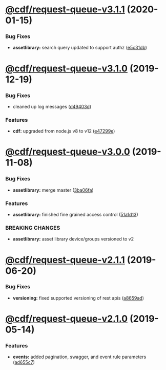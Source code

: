 # [@cdf/request-queue-v3.1.1](https://git-codecommit.us-west-2.amazonaws.com/v1/repos/cdf-core/compare/@cdf/request-queue-v3.1.0...@cdf/request-queue-v3.1.1) (2020-01-15)


### Bug Fixes

* **assetlibrary:** search query updated to support authz ([e5c31db](https://git-codecommit.us-west-2.amazonaws.com/v1/repos/cdf-core/commit/e5c31db609841406d98733e62e3ed93073ffbb1f))

# [@cdf/request-queue-v3.1.0](https://git-codecommit.us-west-2.amazonaws.com/v1/repos/cdf-core/compare/@cdf/request-queue-v3.0.0...@cdf/request-queue-v3.1.0) (2019-12-19)


### Bug Fixes

* cleaned up log messages ([d49403d](https://git-codecommit.us-west-2.amazonaws.com/v1/repos/cdf-core/commit/d49403d11f3f73ea8c5ce061bfa790ec40cd8c13))


### Features

* **cdf:** upgraded from node.js v8 to v12 ([e47299e](https://git-codecommit.us-west-2.amazonaws.com/v1/repos/cdf-core/commit/e47299ee399acf6554a0845048c4fed99251c2b1))

# [@cdf/request-queue-v3.0.0](https://git-codecommit.us-west-2.amazonaws.com/v1/repos/cdf-core/compare/@cdf/request-queue-v2.1.1...@cdf/request-queue-v3.0.0) (2019-11-08)


### Bug Fixes

* **assetlibrary:** merge master ([3ba06fa](https://git-codecommit.us-west-2.amazonaws.com/v1/repos/cdf-core/commit/3ba06fa9fc5b264ceaed0f97ccf45fab97d57a08))


### Features

* **assetlibrary:** finished fine grained access control ([51a1d13](https://git-codecommit.us-west-2.amazonaws.com/v1/repos/cdf-core/commit/51a1d134ec48be2d62edc575998752ff866230bf))


### BREAKING CHANGES

* **assetlibrary:** asset library device/groups versioned to v2

# [@cdf/request-queue-v2.1.1](https://git-codecommit.us-west-2.amazonaws.com/v1/repos/cdf-core/compare/@cdf/request-queue-v2.1.0...@cdf/request-queue-v2.1.1) (2019-06-20)


### Bug Fixes

* **versioning:** fixed supported versioning of rest apis ([a8659ad](https://git-codecommit.us-west-2.amazonaws.com/v1/repos/cdf-core/commit/a8659ad))

# [@cdf/request-queue-v2.1.0](https://git-codecommit.us-west-2.amazonaws.com/v1/repos/cdf-core/compare/@cdf/request-queue-v2.0.0...@cdf/request-queue-v2.1.0) (2019-05-14)


### Features

* **events:** added pagination, swagger, and event rule parameters ([ad655c7](https://git-codecommit.us-west-2.amazonaws.com/v1/repos/cdf-core/commit/ad655c7))

